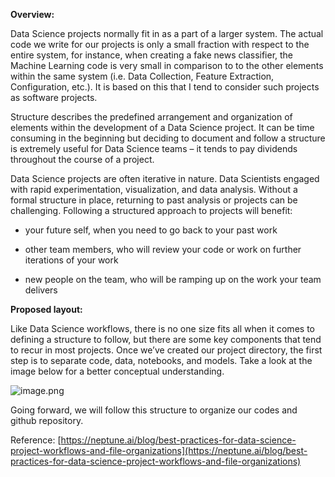 **Overview:**

Data Science projects normally fit in as a part of a larger system. The actual code we write for our projects is only a small fraction with respect to the entire system, for instance, when creating a fake news classifier, the Machine Learning code is very small in comparison to to the other elements within the same system (i.e. Data Collection, Feature Extraction, Configuration, etc.). It is based on this that I tend to consider such projects as software projects.

Structure describes the predefined arrangement and organization of elements within the development of a Data Science project. It can be time consuming in the beginning but deciding to document and follow a structure is extremely useful for Data Science teams – it tends to pay dividends throughout the course of a project.

Data Science projects are often iterative in nature. Data Scientists engaged with rapid experimentation, visualization, and data analysis. Without a formal structure in place, returning to past analysis or projects can be challenging. Following a structured approach to projects will benefit:

- your future self, when you need to go back to your past work
    
- other team members, who will review your code or work on further iterations of your work
    
- new people on the team, who will be ramping up on the work your team delivers
    

**Proposed layout:**

Like Data Science workflows, there is no one size fits all when it comes to defining a structure to follow, but there are some key components that tend to recur in most projects. Once we’ve created our project directory, the first step is to separate code, data, notebooks, and models. Take a look at the image below for a better conceptual understanding. 

![image.png](https://i.imgur.com/ATMIzPr.png)

  
Going forward, we will follow this structure to organize our codes and github repository. 

Reference: [https://neptune.ai/blog/best-practices-for-data-science-project-workflows-and-file-organizations](https://neptune.ai/blog/best-practices-for-data-science-project-workflows-and-file-organizations)